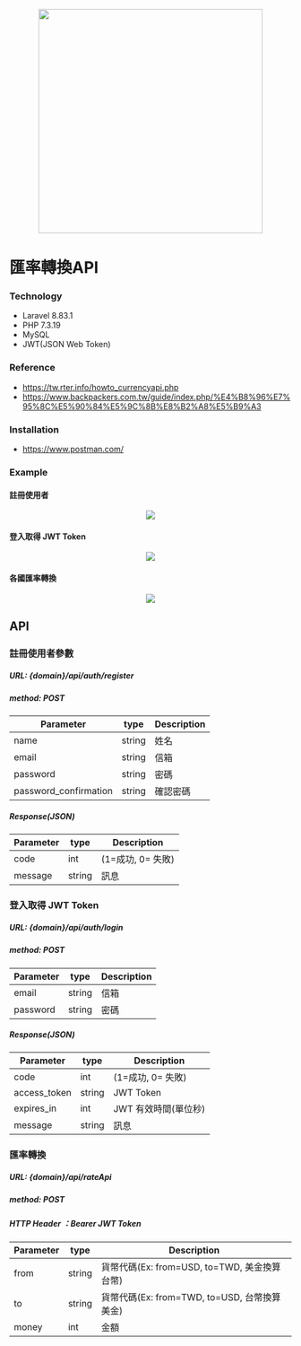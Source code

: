<p align="center"><a href="https://laravel.com" target="_blank"><img src="https://raw.githubusercontent.com/laravel/art/master/logo-lockup/5%20SVG/2%20CMYK/1%20Full%20Color/laravel-logolockup-cmyk-red.svg" width="400"></a></p>



# 匯率轉換API

### Technology

- Laravel 8.83.1
- PHP 7.3.19
- MySQL
- JWT(JSON Web Token)

### Reference 

- https://tw.rter.info/howto_currencyapi.php
- https://www.backpackers.com.tw/guide/index.php/%E4%B8%96%E7%95%8C%E5%90%84%E5%9C%8B%E8%B2%A8%E5%B9%A3

### Installation

- https://www.postman.com/


### Example

#### 註冊使用者
<p align="center"><a href="https://upload.cc/i1/2022/03/09/MovyZg.png" target="_blank"><img src="https://upload.cc/i1/2022/03/09/MovyZg.png
" ></a></p>

#### 登入取得 JWT Token
<p align="center"><a href="https://upload.cc/i1/2022/03/09/nzevXr.png" target="_blank"><img src="https://upload.cc/i1/2022/03/09/nzevXr.png
" ></a></p>

#### 各國匯率轉換
<p align="center"><a href="https://upload.cc/i1/2022/03/09/LEPm5O.png" target="_blank"><img src="https://upload.cc/i1/2022/03/09/LEPm5O.png" ></a></p>

## API
### 註冊使用者參數

##### URL: {domain}/api/auth/register
##### method: POST

 Parameter | type |  Description |
| --- | --- | --- |
| name | string | 姓名
| email | string | 信箱
| password | string | 密碼
| password_confirmation | string | 確認密碼

##### Response(JSON)
 Parameter | type |  Description |
| --- | --- |  --- |
| code | int | (1=成功, 0= 失敗)
| message | string | 訊息


### 登入取得 JWT Token

##### URL: {domain}/api/auth/login
##### method: POST
     
 Parameter | type |  Description |
| --- | --- |  --- |
| email | string | 信箱
| password | string | 密碼

##### Response(JSON)
 Parameter | type |  Description |
| --- | --- |  --- |
| code | int | (1=成功, 0= 失敗)
| access_token | string | JWT Token
| expires_in | int | JWT 有效時間(單位秒)
| message | string | 訊息

### 匯率轉換

##### URL: {domain}/api/rateApi
##### method: POST
##### HTTP Header ：Bearer JWT Token

 Parameter | type |  Description |
| --- | --- |  ---  |
| from | string | 貨幣代碼(Ex: from=USD, to=TWD, 美金換算台幣)
| to | string | 貨幣代碼(Ex: from=TWD, to=USD, 台幣換算美金)
| money | int | 金額
